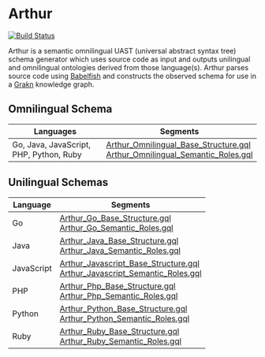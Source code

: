 # Arthur

[![Build Status](https://travis-ci.com/CodeBrig/Arthur.svg?branch=master)](https://travis-ci.com/CodeBrig/Arthur)

Arthur is a semantic omnilingual UAST (universal abstract syntax tree) schema generator which uses source code as input and outputs unilingual and omnilingual ontologies derived from those language(s).
Arthur parses source code using [Babelfish](https://github.com/bblfsh/bblfshd) and constructs the observed schema for use in a [Grakn](https://github.com/graknlabs/grakn) knowledge graph. 

## Omnilingual Schema

| Languages                               | Segments                                                     |
| --------------------------------------- | ------------------------------------------------------------ |
| Go, Java, JavaScript, PHP, Python, Ruby | [Arthur_Omnilingual_Base_Structure.gql](https://github.com/CodeBrig/Arthur/blob/master/src/main/resources/schema/omnilingual/Arthur_Omnilingual_Base_Structure.gql) <br> [Arthur_Omnilingual_Semantic_Roles.gql](https://github.com/CodeBrig/Arthur/blob/master/src/main/resources/schema/omnilingual/Arthur_Omnilingual_Semantic_Roles.gql) |

## Unilingual Schemas

| Language   | Segments                                                     |
| ---------- | ------------------------------------------------------------ |
| Go         | [Arthur_Go_Base_Structure.gql](https://github.com/CodeBrig/Arthur/blob/master/src/main/resources/schema/unilingual/go/Arthur_Go_Base_Structure.gql) <br> [Arthur_Go_Semantic_Roles.gql](https://github.com/CodeBrig/Arthur/blob/master/src/main/resources/schema/unilingual/go/Arthur_Go_Semantic_Roles.gql) |
| Java       | [Arthur_Java_Base_Structure.gql](https://github.com/CodeBrig/Arthur/blob/master/src/main/resources/schema/unilingual/java/Arthur_Java_Base_Structure.gql) <br> [Arthur_Java_Semantic_Roles.gql](https://github.com/CodeBrig/Arthur/blob/master/src/main/resources/schema/unilingual/java/Arthur_Java_Semantic_Roles.gql) |
| JavaScript | [Arthur_Javascript_Base_Structure.gql](https://github.com/CodeBrig/Arthur/blob/master/src/main/resources/schema/unilingual/javascript/Arthur_Javascript_Base_Structure.gql) <br> [Arthur_Javascript_Semantic_Roles.gql](https://github.com/CodeBrig/Arthur/blob/master/src/main/resources/schema/unilingual/javascript/Arthur_Javascript_Semantic_Roles.gql) |
| PHP        | [Arthur_Php_Base_Structure.gql](https://github.com/CodeBrig/Arthur/blob/master/src/main/resources/schema/unilingual/php/Arthur_Php_Base_Structure.gql) <br> [Arthur_Php_Semantic_Roles.gql](https://github.com/CodeBrig/Arthur/blob/master/src/main/resources/schema/unilingual/php/Arthur_Php_Semantic_Roles.gql) |
| Python     | [Arthur_Python_Base_Structure.gql](https://github.com/CodeBrig/Arthur/blob/master/src/main/resources/schema/unilingual/python/Arthur_Python_Base_Structure.gql) <br> [Arthur_Python_Semantic_Roles.gql](https://github.com/CodeBrig/Arthur/blob/master/src/main/resources/schema/unilingual/python/Arthur_Python_Semantic_Roles.gql) |
| Ruby       | [Arthur_Ruby_Base_Structure.gql](https://github.com/CodeBrig/Arthur/blob/master/src/main/resources/schema/unilingual/ruby/Arthur_Ruby_Base_Structure.gql) <br> [Arthur_Ruby_Semantic_Roles.gql](https://github.com/CodeBrig/Arthur/blob/master/src/main/resources/schema/unilingual/ruby/Arthur_Ruby_Semantic_Roles.gql) |
